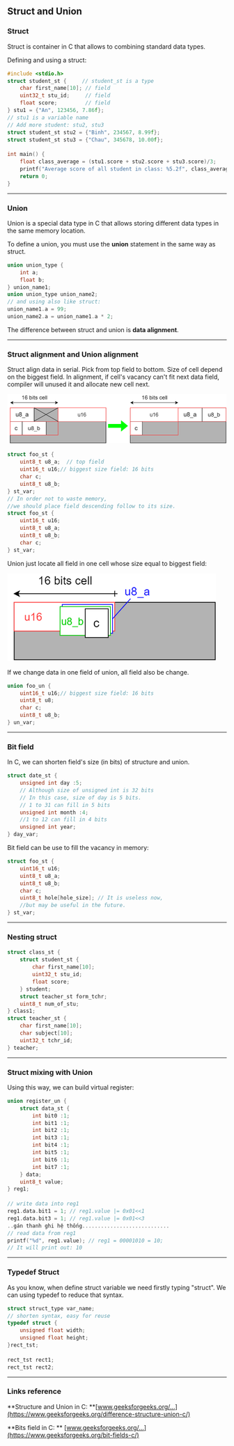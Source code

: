## Struct and Union

### Struct

Struct is container in C that allows to combining standard data types.

Defining and using a struct:

```c
#include <stdio.h>
struct student_st {     // student_st is a type
	char first_name[10]; // field
	uint32_t stu_id;     // field
    float score;         // field
} stu1 = {"An", 123456, 7.86f};
// stu1 is a variable name
// Add more student: stu2, stu3
struct student_st stu2 = {"Binh", 234567, 8.99f};
struct student_st stu3 = {"Chau", 345678, 10.00f};

int main() {
    float class_average = (stu1.score + stu2.score + stu3.score)/3;
    printf("Average score of all student in class: %5.2f", class_average);
    return 0;
}
```

---

### Union

Union is a special data type in C that allows storing different data types in the same memory location. 

To define a union, you must use the **union** statement in the same way as struct.

```c
union union_type {
	int a;
    float b;
} union_name1;
union union_type union_name2;
// and using also like struct:
union_name1.a = 99;
union_name2.a = union_name1.a * 2;
```

The difference between struct and union is **data alignment**.

---

### Struct alignment and Union alignment

Struct align data in serial. Pick from top field to bottom. Size of cell depend on the biggest field. In alignment, if cell's vacancy can't fit next data field, compiler will unused it and allocate new cell next.

![](./assets/images/3_1.png)

```c
struct foo_st {
    uint8_t u8_a;  // top field
    uint16_t u16;// biggest size field: 16 bits
    char c;
    uint8_t u8_b;
} st_var;
// In order not to waste memory, 
//we should place field descending follow to its size.
struct foo_st {
    uint16_t u16;
    uint8_t u8_a;
    uint8_t u8_b;
    char c;
} st_var;
```

Union just locate all field in one cell whose size equal to biggest field:

![](./assets/images/3_2.png)

If we change data in one field of union, all field also be change.

```c
union foo_un {
	uint16_t u16;// biggest size field: 16 bits
    uint8_t u8;
    char c;
    uint8_t u8_b;
} un_var;
```

---

### Bit field

In C, we can shorten field's size (in bits) of structure and union.

```c
struct date_st {
    unsigned int day :5; 
    // Although size of unsigned int is 32 bits
    // In this case, size of day is 5 bits.
    // 1 to 31 can fill in 5 bits
	unsigned int month :4;
    //1 to 12 can fill in 4 bits
    unsigned int year;
} day_var;
```

Bit field can be use to fill the vacancy in memory:

```c
struct foo_st {
    uint16_t u16;
    uint8_t u8_a;
    uint8_t u8_b;
    char c;
    uint8_t hole[hole_size]; // It is useless now, 
    //but may be useful in the future.
} st_var;
```

---

### Nesting struct

```c
struct class_st {
    struct student_st {
        char first_name[10];   
        uint32_t stu_id;
        float score;  
    } student;
 	struct teacher_st form_tchr;  
    uint8_t num_of_stu;
} class1;
struct teacher_st {
	char first_name[10];
    char subject[10];
    uint32_t tchr_id;
} teacher;
```

---

### Struct mixing with Union

Using this way, we can build virtual register:

```c
union register_un {
	struct data_st {
    	int bit0 :1;
        int bit1 :1;
        int bit2 :1;
        int bit3 :1;
        int bit4 :1;
        int bit5 :1;
        int bit6 :1;
        int bit7 :1;
	} data;
    uint8_t value;
} reg1;

// write data into reg1
reg1.data.bit1 = 1;	// reg1.value |= 0x01<<1
reg1.data.bit3 = 1; // reg1.value |= 0x01<<3
..gán thanh ghi hệ thống............................
// read data from reg1
printf("%d", reg1.value); // reg1 = 00001010 = 10;
// It will print out: 10
```

---

### Typedef Struct

As you know, when define struct variable we need firstly typing "struct". We can using typedef to reduce that syntax.

```c
struct struct_type var_name;
// shorten syntax, easy for reuse
typedef struct {
    unsigned float width;
    unsigned float height;
}rect_tst;

rect_tst rect1;
rect_tst rect2;
```

---

### Links reference

**Structure and Union in C: **[www.geeksforgeeks.org/...](https://www.geeksforgeeks.org/difference-structure-union-c/)

**Bits field in C: ** [www.geeksforgeeks.org/...](https://www.geeksforgeeks.org/bit-fields-c/)